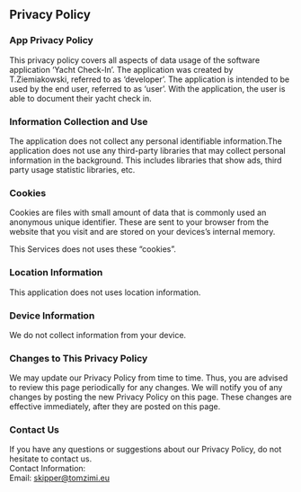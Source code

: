 Privacy Policy  
----------------

### App Privacy Policy  
This privacy policy covers all aspects of data usage of the software application ‘Yacht Check-In’. The application was created by T.Ziemiakowski, referred to as ‘developer’. The application is intended to be used by the end user, referred to as ‘user’.
With the application, the user is able to document their yacht check in.

### Information Collection and Use  
The application does not collect any personal identifiable information.The application does not use any third-party libraries that may collect personal information in the background. This includes libraries that show ads, third party usage statistic libraries, etc. 

### Cookies  
Cookies are files with small amount of data that is commonly used an anonymous unique identifier. These are sent to your browser from the website that you visit and are stored on your devices’s internal memory.  

This Services does not uses these “cookies”. 

### Location Information  
This application does not uses location information. 

### Device Information  
We do not collect information from your device.
   
### Changes to This Privacy Policy  
We may update our Privacy Policy from time to time. Thus, you are advised to review this page periodically for any changes. We will notify you of any changes by posting the new Privacy Policy on this page. These changes are effective immediately, after they are posted on this page.  

### Contact Us  
If you have any questions or suggestions about our Privacy Policy, do not hesitate to contact us.  
Contact Information:  
Email: skipper@tomzimi.eu  
